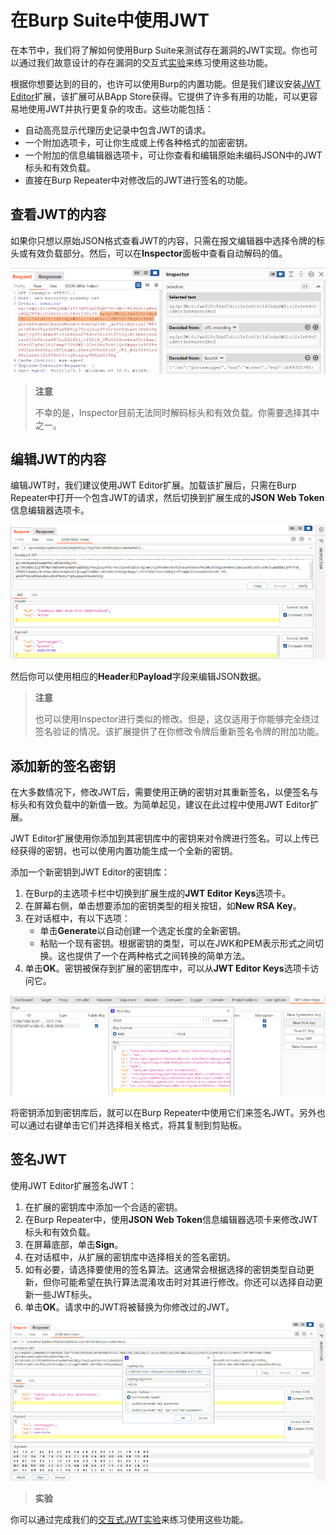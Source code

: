 # 在Burp Suite中使用JWT

在本节中，我们将了解如何使用Burp Suite来测试存在漏洞的JWT实现。你也可以通过我们故意设计的存在漏洞的交互式[实验](https://portswigger.net/web-security/all-labs#jwt)来练习使用这些功能。

根据你想要达到的目的，也许可以使用Burp的内置功能。但是我们建议安装[JWT Editor](https://portswigger.net/bappstore/26aaa5ded2f74beea19e2ed8345a93dd)扩展，该扩展可从BApp Store获得。它提供了许多有用的功能，可以更容易地使用JWT并执行更复杂的攻击。这些功能包括：

- 自动高亮显示代理历史记录中包含JWT的请求。
- 一个附加选项卡，可让你生成或上传各种格式的加密密钥。
- 一个附加的信息编辑器选项卡，可让你查看和编辑原始未编码JSON中的JWT标头和有效负载。
- 直接在Burp Repeater中对修改后的JWT进行签名的功能。

## 查看JWT的内容

如果你只想以原始JSON格式查看JWT的内容，只需在报文编辑器中选择令牌的标头或有效负载部分。然后，可以在**Inspector**面板中查看自动解码的值。

![](../../.gitbook/assets/imgs/advanced/jwt/jwt-viewing-inspector.png)

> **注意**
>
> 不幸的是，Inspector目前无法同时解码标头和有效负载。你需要选择其中之一。

## 编辑JWT的内容

编辑JWT时，我们建议使用JWT Editor扩展。加载该扩展后，只需在Burp Repeater中打开一个包含JWT的请求，然后切换到扩展生成的**JSON Web Token**信息编辑器选项卡。

![](../../.gitbook/assets/imgs/advanced/jwt/jwt-editing-extension.png)

然后你可以使用相应的**Header**和**Payload**字段来编辑JSON数据。

> **注意**
>
> 也可以使用Inspector进行类似的修改。但是，这仅适用于你能够完全绕过签名验证的情况。该扩展提供了在你修改令牌后重新签名令牌的附加功能。

## 添加新的签名密钥

在大多数情况下，修改JWT后，需要使用正确的密钥对其重新签名，以便签名与标头和有效负载中的新值一致。为简单起见，建议在此过程中使用JWT Editor扩展。

JWT Editor扩展使用你添加到其密钥库中的密钥来对令牌进行签名。可以上传已经获得的密钥，也可以使用内置功能生成一个全新的密钥。

添加一个新密钥到JWT Editor的密钥库：

1. 在Burp的主选项卡栏中切换到扩展生成的**JWT Editor Keys**选项卡。
2. 在屏幕右侧，单击想要添加的密钥类型的相关按钮，如**New RSA Key**。
3. 在对话框中，有以下选项：
   - 单击**Generate**以自动创建一个选定长度的全新密钥。
   - 粘贴一个现有密钥。根据密钥的类型，可以在JWK和PEM表示形式之间切换。这也提供了一个在两种格式之间转换的简单方法。
4. 单击**OK**。密钥被保存到扩展的密钥库中，可以从**JWT Editor Keys**选项卡访问它。

![](../../.gitbook/assets/imgs/advanced/jwt/jwt-key-generating.png)

将密钥添加到密钥库后，就可以在Burp Repeater中使用它们来签名JWT。另外也可以通过右键单击它们并选择相关格式，将其复制到剪贴板。

## 签名JWT

使用JWT Editor扩展签名JWT：

1. 在扩展的密钥库中添加一个合适的密钥。
2. 在Burp Repeater中，使用**JSON Web Token**信息编辑器选项卡来修改JWT标头和有效负载。
3. 在屏幕底部，单击**Sign**。
4. 在对话框中，从扩展的密钥库中选择相关的签名密钥。
5. 如有必要，请选择要使用的签名算法。这通常会根据选择的密钥类型自动更新，但你可能希望在执行算法混淆攻击时对其进行修改。你还可以选择自动更新一些JWT标头。
6. 单击**OK**。请求中的JWT将被替换为你修改过的JWT。

![](../../.gitbook/assets/imgs/advanced/jwt/jwt-signing.png)

> **实验**

你可以通过完成我们的[交互式JWT实验](https://portswigger.net/web-security/jwt)来练习使用这些功能。